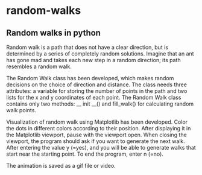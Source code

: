 # random-walks
## Random walks in python
Random walk is a path that does not have a clear
direction, but is determined by a series of completely random solutions. Imagine that
an ant has gone mad and takes each new step in a random direction; its path
resembles a random walk.

The Random Walk class has been developed, which makes random decisions on
the choice of direction and distance. The class needs three attributes: a variable for storing the number of points in the path and two lists for the x and y coordinates of each point. The Random Walk class contains only two methods: __ init __() and fill_walk() for calculating random walk points.

Visualization of random walk using Matplotlib has been developed.
Color the dots in different colors according to their position. After displaying it in the Matplotlib viewport, pause with the viewport open. When closing the viewport, the program should ask if you want to generate the next walk. After entering the value y (=yes), and you will be able to generate walks that start near the starting point. To end the program, enter n (=no).

The animation is saved as a gif file or video.
